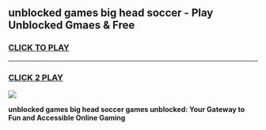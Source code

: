 
## unblocked games big head soccer - Play Unblocked Gmaes & Free
<h3>
<a href="https://premium.freeplayer.one?title=unblocked_games_big_head_soccer&ref=19F">CLICK TO PLAY</a></h3>
<hr>

<h3>
<a href="https://premium.freeplayer.one?title=unblocked_games_big_head_soccer&ref=19F">CLICK 2 PLAY</a>
  
</h3>

<a href="https://premium.freeplayer.one?title=unblocked_games_big_head_soccer&ref=19F/"><img src="https://clearcache.store/games.png"></a>


**unblocked games big head soccer games unblocked: Your Gateway to Fun and Accessible Online Gaming**
